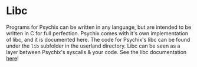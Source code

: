 # Libc
Programs for Psychix can be written in any language, but are intended to be written in C for full perfection. Psychix comes with it's own implementation of libc, and it is documented here. The code for Psychix's libc can be found under the `lib` subfolder in the userland directory. Libc can be seen as a layer between Psychix's syscalls & your code. See the libc documentation [here](LIBC_DOCUMENTATION.md)!
